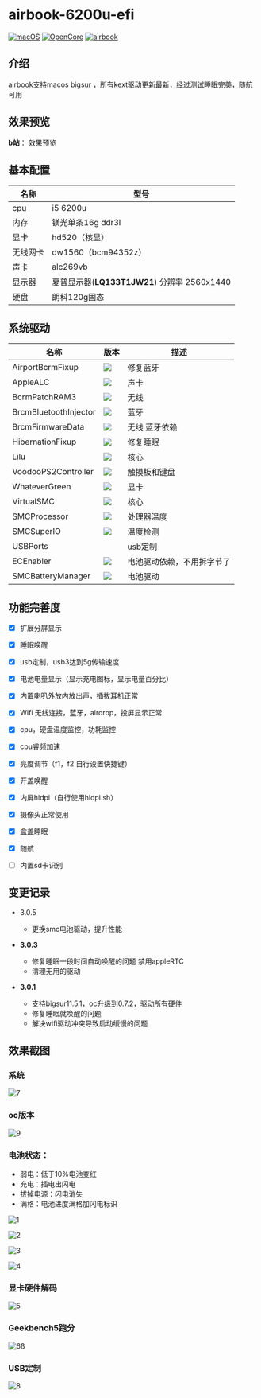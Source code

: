 # airbook-6200u-efi

[![macOS](https://img.shields.io/badge/macOS-11.6-orange)](https://developer.apple.com/documentation/macos-release-notes) [![OpenCore](https://img.shields.io/badge/OpenCore-0.7.2-blue)](https://github.com/acidanthera/OpenCorePkg) [![airbook](https://img.shields.io/badge/Airbook-6200U-lightgrey)](https://github.com/nabaonan/airbook-6200u-efi)

## 介绍
airbook支持macos bigsur ，所有kext驱动更新最新，经过测试睡眠完美，随航可用

## 效果预览
**b站**：  [效果预览](https://www.bilibili.com/video/BV183411r77B)

## 基本配置

| 名称     | 型号                                         |
| -------- | -------------------------------------------- |
| cpu      | i5 6200u                                     |
| 内存     | 镁光单条16g ddr3l                            |
| 显卡     | hd520（核显）                                |
| 无线网卡 | dw1560（bcm94352z）                          |
| 声卡     | alc269vb                                     |
| 显示器   | 夏普显示器(**LQ133T1JW21**) 分辨率 2560x1440 |
| 硬盘     | 朗科120g固态                                 |

## 系统驱动

| 名称                  | 版本                                                         | 描述                       |
| --------------------- | ------------------------------------------------------------ | -------------------------- |
| AirportBcrmFixup      | ![](https://img.shields.io/badge/version-1.2.3-informational) | 修复蓝牙                   |
| AppleALC              | ![](https://img.shields.io/badge/version-1.6.3-informational) | 声卡                       |
| BcrmPatchRAM3         | ![](https://img.shields.io/badge/version-2.6.0-informational) | 无线                       |
| BrcmBluetoothInjector | ![](https://img.shields.io/badge/version-2.6.0-informational) | 蓝牙                       |
| BrcmFirmwareData      | ![](https://img.shields.io/badge/version-2.6.0-informational) | 无线 蓝牙依赖              |
| HibernationFixup      | ![](https://img.shields.io/badge/version-1.4.2-informational) | 修复睡眠                   |
| Lilu                  | ![](https://img.shields.io/badge/version-1.5.5-informational) | 核心                       |
| VoodooPS2Controller   | ![](https://img.shields.io/badge/version-2.2.4-informational) | 触摸板和键盘               |
| WhateverGreen         | ![](https://img.shields.io/badge/version-1.5.2-informational) | 显卡                       |
| VirtualSMC            | ![](https://img.shields.io/badge/version-1.2.6-informational) | 核心                       |
| SMCProcessor          | ![](https://img.shields.io/badge/version-1.2.6-informational) | 处理器温度                 |
| SMCSuperIO            | ![](https://img.shields.io/badge/version-1.2.6-informational) | 温度检测                   |
| USBPorts              |                                                              | usb定制                    |
| ECEnabler             | ![](https://img.shields.io/badge/version-1.0.2-informational) | 电池驱动依赖，不用拆字节了 |
| SMCBatteryManager     | ![](https://img.shields.io/badge/version-2.6.0-informational) | 电池驱动                   |

## 功能完善度

- [x] 扩展分屏显示
- [x] 睡眠唤醒
- [x] usb定制，usb3达到5g传输速度
- [x] 电池电量显示（显示充电图标，显示电量百分比）
- [x] 内置喇叭外放内放出声，插拔耳机正常
- [x] Wifi 无线连接，蓝牙，airdrop，投屏显示正常
- [x] cpu，硬盘温度监控，功耗监控
- [x] cpu睿频加速
- [x] 亮度调节（f1，f2  自行设置快捷键）
- [x] 开盖唤醒
- [x] 内屏hidpi（自行使用hidpi.sh）
- [x] 摄像头正常使用
- [x] 盒盖睡眠
- [x] 随航
- [ ] 内置sd卡识别



## 变更记录

- 3.0.5
  
  - 更换smc电池驱动，提升性能

- **3.0.3**
  
  - 修复睡眠一段时间自动唤醒的问题  禁用appleRTC
  - 清理无用的驱动
  
- **3.0.1**
  
  - 支持bigsur11.5.1，oc升级到0.7.2，驱动所有硬件
  - 修复睡眠就唤醒的问题
  - 解决wifi驱动冲突导致启动缓慢的问题
  
  

## 效果截图

### 系统

![7](./assets/7.jpg)

### oc版本

![9](./assets/9.jpg)

### 电池状态：

- 弱电：低于10%电池变红
- 充电：插电出闪电
- 拔掉电源：闪电消失
- 满格：电池进度满格加闪电标识

![1](./assets/1.jpg)

![2](./assets/2.jpg)

![3](./assets/3.jpg)

![4](./assets/4.jpg)



### 显卡硬件解码

![5](./assets/5.jpg)

### Geekbench5跑分

![6](./assets/10.jpg)ß

### USB定制

![8](./assets/8.jpg)

